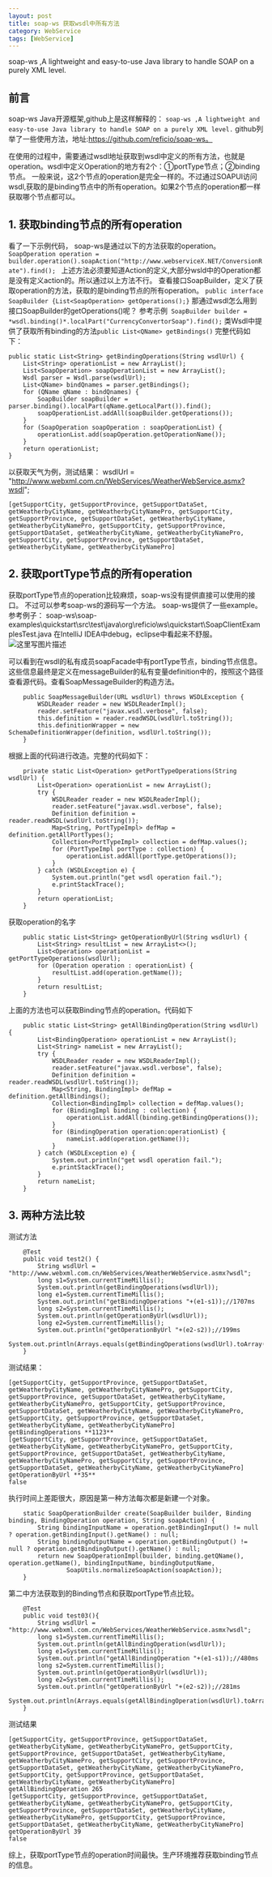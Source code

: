```yaml
---
layout: post
title: soap-ws 获取wsdl中所有方法
category: WebService 
tags: [WebService]
---
```


soap-ws ,A lightweight and easy-to-use Java library to handle SOAP on a purely XML level.

## 前言

soap-ws Java开源框架,github上是这样解释的：
`soap-ws ,A lightweight and easy-to-use Java library to handle SOAP on a purely XML level.`
github列举了一些使用方法，地址:https://github.com/reficio/soap-ws。

   在使用的过程中，需要通过wsdl地址获取到wsdl中定义的所有方法，也就是operation。wsdl中定义Operation的地方有2个：①portType节点；②binding节点。
一般来说，这2个节点的operation是完全一样的。不过通过SOAPUI访问wsdl,获取的是binding节点中的所有operation。如果2个节点的operation都一样获取哪个节点都可以。

## 1. 获取binding节点的所有operation

看了一下示例代码，
soap-ws是通过以下的方法获取的operation。
`SoapOperation operation = builder.operation().soapAction("http://www.webserviceX.NET/ConversionRate").find(); `
上述方法必须要知道Action的定义,大部分wsld中的Operation都是没有定义action的。所以通过以上方法不行。
查看接口SoapBuilder，定义了获取operation的方法，获取的是binding节点的所有operation。
    `public interface SoapBuilder {List<SoapOperation> getOperations();}`
那通过wsdl怎么用到接口SoapBuilder的getOperations()呢？
参考示例` SoapBuilder builder = *wsdl.binding()*.localPart("CurrencyConvertorSoap").find();`
类Wsdl中提供了获取所有binding的方法`public List<QName> getBindings()`
完整代码如下：
``` 
public static List<String> getBindingOperations(String wsdlUrl) {
    List<String> operationList = new ArrayList();
    List<SoapOperation> soapOperationList = new ArrayList();
    Wsdl parser = Wsdl.parse(wsdlUrl);
    List<QName> bindQnames = parser.getBindings();
    for (QName qName : bindQnames) {
        SoapBuilder soapBuilder = parser.binding().localPart(qName.getLocalPart()).find();
        soapOperationList.addAll(soapBuilder.getOperations());
    }
    for (SoapOperation soapOperation : soapOperationList) {
        operationList.add(soapOperation.getOperationName());
    }
    return operationList;
}
```
以获取天气为例，测试结果：
wsdlUrl = "http://www.webxml.com.cn/WebServices/WeatherWebService.asmx?wsdl";
```
[getSupportCity, getSupportProvince, getSupportDataSet, getWeatherbyCityName, getWeatherbyCityNamePro, getSupportCity, getSupportProvince, getSupportDataSet, getWeatherbyCityName, getWeatherbyCityNamePro, getSupportCity, getSupportProvince, getSupportDataSet, getWeatherbyCityName, getWeatherbyCityNamePro, getSupportCity, getSupportProvince, getSupportDataSet, getWeatherbyCityName, getWeatherbyCityNamePro]

```

## 2. 获取portType节点的所有operation

获取portType节点的operation比较麻烦，soap-ws没有提供直接可以使用的接口。
不过可以参考soap-ws的源码写一个方法。
soap-ws提供了一些example。参考例子：
soap-ws\soap-examples\quickstart\src\test\java\org\reficio\ws\quickstart\SoapClientExamplesTest.java
在IntelliJ IDEA中debug，eclipse中看起来不舒服。
![这里写图片描述](http://img.blog.csdn.net/20160701111457643)

可以看到在wsdl的私有成员soapFacade中有portType节点，binding节点信息。这些信息最终是定义在messageBuilder的私有变量definition中的，按照这个路径查看源代码。查看SoapMessageBuilder的构造方法。

```
    public SoapMessageBuilder(URL wsdlUrl) throws WSDLException {
        WSDLReader reader = new WSDLReaderImpl();
        reader.setFeature("javax.wsdl.verbose", false);
        this.definition = reader.readWSDL(wsdlUrl.toString());
        this.definitionWrapper = new SchemaDefinitionWrapper(definition, wsdlUrl.toString());
    }
```
根据上面的代码进行改造。完整的代码如下：
```
    private static List<Operation> getPortTypeOperations(String wsdlUrl) {
        List<Operation> operationList = new ArrayList();
        try {
            WSDLReader reader = new WSDLReaderImpl();
            reader.setFeature("javax.wsdl.verbose", false);
            Definition definition = reader.readWSDL(wsdlUrl.toString());
            Map<String, PortTypeImpl> defMap = definition.getAllPortTypes();
            Collection<PortTypeImpl> collection = defMap.values();
            for (PortTypeImpl portType : collection) {
                operationList.addAll(portType.getOperations());
            }
        } catch (WSDLException e) {
            System.out.println("get wsdl operation fail.");
            e.printStackTrace();
        }
        return operationList;
    }
```
获取operation的名字

```
    public static List<String> getOperationByUrl(String wsdlUrl) {
        List<String> resultList = new ArrayList<>();
        List<Operation> operationList = getPortTypeOperations(wsdlUrl);
        for (Operation operation : operationList) {
            resultList.add(operation.getName());
        }
        return resultList;
    }
```


上面的方法也可以获取Binding节点的operation。代码如下
```
    public static List<String> getAllBindingOperation(String wsdlUrl) {
        List<BindingOperation> operationList = new ArrayList();
        List<String> nameList = new ArrayList();
        try {
            WSDLReader reader = new WSDLReaderImpl();
            reader.setFeature("javax.wsdl.verbose", false);
            Definition definition = reader.readWSDL(wsdlUrl.toString());
            Map<String, BindingImpl> defMap = definition.getAllBindings();
            Collection<BindingImpl> collection = defMap.values();
            for (BindingImpl binding : collection) {
                operationList.addAll(binding.getBindingOperations());
            }
            for (BindingOperation operation:operationList) {
                nameList.add(operation.getName());
            }
        } catch (WSDLException e) {
            System.out.println("get wsdl operation fail.");
            e.printStackTrace();
        }
        return nameList;
    }
```


## 3. 两种方法比较

测试方法

```
    @Test
    public void test2() {
        String wsdlUrl = "http://www.webxml.com.cn/WebServices/WeatherWebService.asmx?wsdl";
        long s1=System.currentTimeMillis();
        System.out.println(getBindingOperations(wsdlUrl));
        long e1=System.currentTimeMillis();
        System.out.println("getBindingOperations "+(e1-s1));//1707ms
        long s2=System.currentTimeMillis();
        System.out.println(getOperationByUrl(wsdlUrl));
        long e2=System.currentTimeMillis();
        System.out.println("getOperationByUrl "+(e2-s2));//199ms
        System.out.println(Arrays.equals(getBindingOperations(wsdlUrl).toArray(),getOperationByUrl(wsdlUrl).toArray()));
    }
```

测试结果：

```
[getSupportCity, getSupportProvince, getSupportDataSet, getWeatherbyCityName, getWeatherbyCityNamePro, getSupportCity, getSupportProvince, getSupportDataSet, getWeatherbyCityName, getWeatherbyCityNamePro, getSupportCity, getSupportProvince, getSupportDataSet, getWeatherbyCityName, getWeatherbyCityNamePro, getSupportCity, getSupportProvince, getSupportDataSet, getWeatherbyCityName, getWeatherbyCityNamePro]
getBindingOperations **1123**
[getSupportCity, getSupportProvince, getSupportDataSet, getWeatherbyCityName, getWeatherbyCityNamePro, getSupportCity, getSupportProvince, getSupportDataSet, getWeatherbyCityName, getWeatherbyCityNamePro, getSupportCity, getSupportProvince, getSupportDataSet, getWeatherbyCityName, getWeatherbyCityNamePro]
getOperationByUrl **35**
false
```

执行时间上差距很大，原因是第一种方法每次都是新建一个对象。

```
    static SoapOperationBuilder create(SoapBuilder builder, Binding binding, BindingOperation operation, String soapAction) {
        String bindingInputName = operation.getBindingInput() != null ? operation.getBindingInput().getName() : null;
        String bindingOutputName = operation.getBindingOutput() != null ? operation.getBindingOutput().getName() : null;
        return new SoapOperationImpl(builder, binding.getQName(), operation.getName(), bindingInputName, bindingOutputName,
                SoapUtils.normalizeSoapAction(soapAction));
    }
```
第二中方法获取到的Binding节点和获取portType节点比较。

```
    @Test
    public void test03(){
        String wsdlUrl = "http://www.webxml.com.cn/WebServices/WeatherWebService.asmx?wsdl";
        long s1=System.currentTimeMillis();
        System.out.println(getAllBindingOperation(wsdlUrl));
        long e1=System.currentTimeMillis();
        System.out.println("getAllBindingOperation "+(e1-s1));//480ms
        long s2=System.currentTimeMillis();
        System.out.println(getOperationByUrl(wsdlUrl));
        long e2=System.currentTimeMillis();
        System.out.println("getOperationByUrl "+(e2-s2));//281ms
        System.out.println(Arrays.equals(getAllBindingOperation(wsdlUrl).toArray(),getOperationByUrl(wsdlUrl).toArray()));
    }
```

测试结果

```
[getSupportCity, getSupportProvince, getSupportDataSet, getWeatherbyCityName, getWeatherbyCityNamePro, getSupportCity, getSupportProvince, getSupportDataSet, getWeatherbyCityName, getWeatherbyCityNamePro, getSupportCity, getSupportProvince, getSupportDataSet, getWeatherbyCityName, getWeatherbyCityNamePro, getSupportCity, getSupportProvince, getSupportDataSet, getWeatherbyCityName, getWeatherbyCityNamePro]
getAllBindingOperation 265
[getSupportCity, getSupportProvince, getSupportDataSet, getWeatherbyCityName, getWeatherbyCityNamePro, getSupportCity, getSupportProvince, getSupportDataSet, getWeatherbyCityName, getWeatherbyCityNamePro, getSupportCity, getSupportProvince, getSupportDataSet, getWeatherbyCityName, getWeatherbyCityNamePro]
getOperationByUrl 39
false
```
综上，获取portType节点的operation时间最快。生产环境推荐获取binding节点的信息。